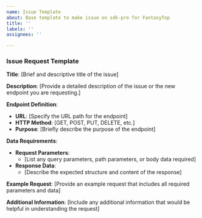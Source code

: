 ```yaml
---
name: Issue Template
about: Base template to make issue on sdk-pro for FantasyTop
title: ''
labels: ''
assignees: ''

---
```


### Issue Request Template

**Title**: [Brief and descriptive title of the issue]

**Description**:
[Provide a detailed description of the issue or the new endpoint you are requesting.]

**Endpoint Definition**:
- **URL**: [Specify the URL path for the endpoint]
- **HTTP Method**: [GET, POST, PUT, DELETE, etc.]
- **Purpose**: [Briefly describe the purpose of the endpoint]

**Data Requirements**:
- **Request Parameters**:
  - [List any query parameters, path parameters, or body data required]
- **Response Data**:
  - [Describe the expected structure and content of the response]

**Example Request**:
[Provide an example request that includes all required parameters and data]

**Additional Information**:
[Include any additional information that would be helpful in understanding the request]
